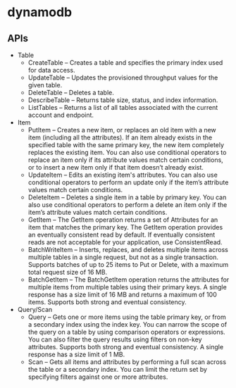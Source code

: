 # dynamodb

## APIs

- Table
  - CreateTable – Creates a table and specifies the primary index used for data access.
  - UpdateTable – Updates the provisioned throughput values for the given table.
  - DeleteTable – Deletes a table.
  - DescribeTable – Returns table size, status, and index information.
  - ListTables – Returns a list of all tables associated with the current account and endpoint.
- Item
  - PutItem – Creates a new item, or replaces an old item with a new item (including all the attributes). If an item already exists in the specified table with the same primary key, the new item completely replaces the existing item. You can also use conditional operators to replace an item only if its attribute values match certain conditions, or to insert a new item only if that item doesn’t already exist.
  - UpdateItem – Edits an existing item's attributes. You can also use conditional operators to perform an update only if the item’s attribute values match certain conditions.
  - DeleteItem – Deletes a single item in a table by primary key. You can also use conditional operators to perform a delete an item only if the item’s attribute values match certain conditions.
  - GetItem – The GetItem operation returns a set of Attributes for an item that matches the primary key. The GetItem operation provides an eventually consistent read by default. If eventually consistent reads are not acceptable for your application, use ConsistentRead.
  - BatchWriteItem – Inserts, replaces, and deletes multiple items across multiple tables in a single request, but not as a single transaction. Supports batches of up to 25 items to Put or Delete, with a maximum total request size of 16 MB.
  - BatchGetItem – The BatchGetItem operation returns the attributes for multiple items from multiple tables using their primary keys. A single response has a size limit of 16 MB and returns a maximum of 100 items. Supports both strong and eventual consistency.
- Query/Scan
  - Query –  Gets one or more items using the table primary key, or from a secondary index using the index key. You can narrow the scope of the query on a table by using comparison operators or expressions. You can also filter the query results using filters on non-key attributes. Supports both strong and eventual consistency. A single response has a size limit of 1 MB.
  - Scan – Gets all items and attributes by performing a full scan across the table or a secondary index. You can limit the return set by specifying filters against one or more attributes.

